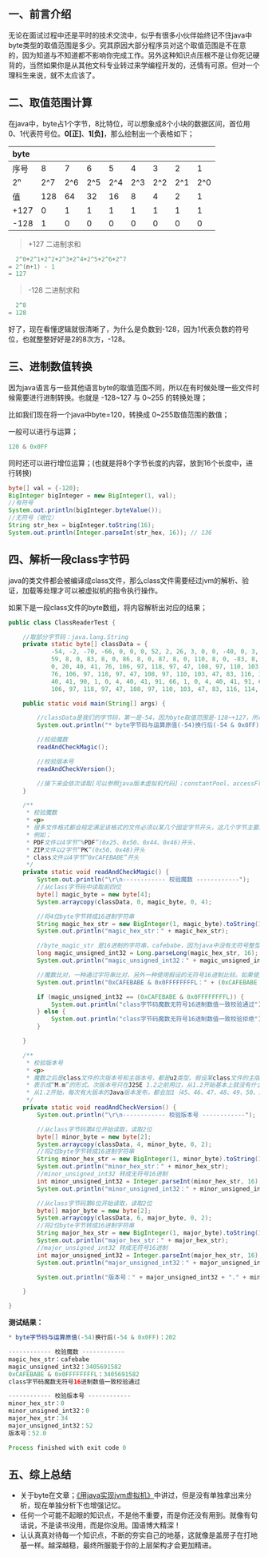 ## 一、前言介绍
无论在面试过程中还是平时的技术交流中，似乎有很多小伙伴始终记不住java中byte类型的取值范围是多少。究其原因大部分程序员对这个取值范围是不在意的，因为知道与不知道都不影响你完成工作。另外这种知识点压根不是让你死记硬背的，当然如果你是从其他文科专业转过来学编程开发的，还情有可原。但对一个理科生来说，就不太应该了。

## 二、取值范围计算

在java中，byte占1个字节，8比特位，可以想象成8个小块的数据区间，首位用0、1代表符号位。**0[正]**、**1[负]**，那么绘制出一个表格如下；

| byte | | | | | | | | |
| :------|:------|:------|:------|:------|:------|:------|:------|------|
|序号|	8	|	7	|	6   |5  |4   |3   |2   |1   |
|2ⁿ|	2^7 |2^6 |2^5 |2^4 |2^3 |2^2   |2^1   | 2^0 |
|值|	128	|	64	|	32   |16  |8  |4   |2   |1   |
|+127|	0	|	1	|	1   |1  |1   |1   |1   |1   |
|-128|	1	|	0	|	0   |0  |0   |0   |0  |0   |

> +127 二进制求和

```java
  2^0+2^1+2^2+2^3+2^4+2^5+2^6+2^7
= 2^(n+1) - 1
= 127
```

> -128 二进制求和

```java
  2^8
= 128
```

好了，现在看懂逻辑就很清晰了，为什么是负数到-128，因为1代表负数的符号位，也就整整好好是2的8次方，-128。

## 三、进制数值转换

因为java语言与一些其他语言byte的取值范围不同，所以在有时候处理一些文件时候需要进行进制转换。也就是 -128~127 与 0~255 的转换处理；

比如我们现在将一个java中byte=120，转换成 0~255取值范围的数值；

一般可以进行与运算；

```java
120 & 0x0FF
```

同时还可以进行增位运算；(也就是将8个字节长度的内容，放到16个长度中，进行转换)

```java
byte[] val = {-120};
BigInteger bigInteger = new BigInteger(1, val);
//有符号
System.out.println(bigInteger.byteValue());
//无符号（增位）
String str_hex = bigInteger.toString(16);
System.out.println(Integer.parseInt(str_hex, 16)); // 136
```

## 四、解析一段class字节码

java的类文件都会被编译成class文件，那么class文件需要经过jvm的解析、验证，加载等处理才可以被虚拟机的指令执行操作。

如果下是一段class文件的byte数组，将内容解析出对应的结果；

```java
public class ClassReaderTest {

    //取部分字节码：java.lang.String
    private static byte[] classData = {
            -54, -2, -70, -66, 0, 0, 0, 52, 2, 26, 3, 0, 0, -40, 0, 3, 0, 0, -37, -1, 3, 0, 0, -33, -1, 3, 0, 1, 0, 0, 8, 0,
            59, 8, 0, 83, 8, 0, 86, 8, 0, 87, 8, 0, 110, 8, 0, -83, 8, 0, -77, 8, 0, -49, 8, 0, -47, 1, 0, 3, 40, 41, 73, 1,
            0, 20, 40, 41, 76, 106, 97, 118, 97, 47, 108, 97, 110, 103, 47, 79, 98, 106, 101, 99, 116, 59, 1, 0, 20, 40, 41,
            76, 106, 97, 118, 97, 47, 108, 97, 110, 103, 47, 83, 116, 114, 105, 110, 103, 59, 1, 0, 3, 40, 41, 86, 1, 0, 3,
            40, 41, 90, 1, 0, 4, 40, 41, 91, 66, 1, 0, 4, 40, 41, 91, 67, 1, 0, 4, 40, 67, 41, 67, 1, 0, 21, 40, 68, 41, 76,
            106, 97, 118, 97, 47, 108, 97, 110, 103, 47, 83, 116, 114, 105, 110, 103, 59, 1, 0, 4, 40, 73, 41, 67, 1, 0, 4};

    public static void main(String[] args) {

        //classData是我们的字节码，第一是-54，因为byte取值范围是-128~+127，所以如果想看到和其他虚拟机一样的值，需要进行与运算。
        System.out.println("* byte字节码与运算原值(-54)换行后(-54 & 0x0FF)：" + (-54 & 0x0FF));

        //校验魔数
        readAndCheckMagic();

        //校验版本号
        readAndCheckVersion();

        //接下来会依次读取[可以参照java版本虚拟机代码]；constantPool、accessFlags、thisClassIdx、supperClassIdx、interfaces、fields、methods、attributes
    }

    /**
     * 校验魔数
     * <p>
     * 很多文件格式都会规定满足该格式的文件必须以某几个固定字节开头，这几个字节主要起到标识作用，叫作魔数(magic number)。
     * 例如；
     * PDF文件以4字节“%PDF”(0x25、0x50、0x44、0x46)开头，
     * ZIP文件以2字节“PK”(0x50、0x4B)开头
     * class文件以4字节“0xCAFEBABE”开头
     */
    private static void readAndCheckMagic() {
        System.out.println("\r\n------------ 校验魔数 ------------");
        //从class字节码中读取前四位
        byte[] magic_byte = new byte[4];
        System.arraycopy(classData, 0, magic_byte, 0, 4);

        //将4位byte字节转成16进制字符串
        String magic_hex_str = new BigInteger(1, magic_byte).toString(16);
        System.out.println("magic_hex_str：" + magic_hex_str);

        //byte_magic_str 是16进制的字符串，cafebabe，因为java中没有无符号整型，所以如果想要无符号只能放到更高位中
        long magic_unsigned_int32 = Long.parseLong(magic_hex_str, 16);
        System.out.println("magic_unsigned_int32：" + magic_unsigned_int32);

        //魔数比对，一种通过字符串比对，另外一种使用假设的无符号16进制比较。如果使用无符号比较需要将0xCAFEBABE & 0x0FFFFFFFFL与运算
        System.out.println("0xCAFEBABE & 0x0FFFFFFFFL：" + (0xCAFEBABE & 0x0FFFFFFFFL));

        if (magic_unsigned_int32 == (0xCAFEBABE & 0x0FFFFFFFFL)) {
            System.out.println("class字节码魔数无符号16进制数值一致校验通过");
        } else {
            System.out.println("class字节码魔数无符号16进制数值一致校验拒绝");
        }

    }

    /**
     * 校验版本号
     * <p>
     * 魔数之后是class文件的次版本号和主版本号，都是u2类型。假设某class文件的主版本号是M，次版本号是m，那么完整的版本号可以
     * 表示成“M.m”的形式。次版本号只在J2SE 1.2之前用过，从1.2开始基本上就没有什么用了(都是0)。主版本号在J2SE 1.2之前是45，
     * 从1.2开始，每次有大版本的Java版本发布，都会加1｛45、46、47、48、49、50、51、52｝
     */
    private static void readAndCheckVersion() {
        System.out.println("\r\n------------ 校验版本号 ------------");

        //从class字节码第4位开始读取，读取2位
        byte[] minor_byte = new byte[2];
        System.arraycopy(classData, 4, minor_byte, 0, 2);
        //将2位byte字节转成16进制字符串
        String minor_hex_str = new BigInteger(1, minor_byte).toString(16);
        System.out.println("minor_hex_str：" + minor_hex_str);
        //minor_unsigned_int32 转成无符号16进制
        int minor_unsigned_int32 = Integer.parseInt(minor_hex_str, 16);
        System.out.println("minor_unsigned_int32：" + minor_unsigned_int32);

        //从class字节码第6位开始读取，读取2位
        byte[] major_byte = new byte[2];
        System.arraycopy(classData, 6, major_byte, 0, 2);
        //将2位byte字节转成16进制字符串
        String major_hex_str = new BigInteger(1, major_byte).toString(16);
        System.out.println("major_hex_str：" + major_hex_str);
        //major_unsigned_int32 转成无符号16进制
        int major_unsigned_int32 = Integer.parseInt(major_hex_str, 16);
        System.out.println("major_unsigned_int32：" + major_unsigned_int32);

        System.out.println("版本号：" + major_unsigned_int32 + "." + minor_unsigned_int32);

    }

}
```

**测试结果：**

```java
* byte字节码与运算原值(-54)换行后(-54 & 0x0FF)：202

------------ 校验魔数 ------------
magic_hex_str：cafebabe
magic_unsigned_int32：3405691582
0xCAFEBABE & 0x0FFFFFFFFL：3405691582
class字节码魔数无符号16进制数值一致校验通过

------------ 校验版本号 ------------
minor_hex_str：0
minor_unsigned_int32：0
major_hex_str：34
major_unsigned_int32：52
版本号：52.0

Process finished with exit code 0
```

## 五、综上总结

- 关于byte在文章；[《用java实现jvm虚拟机》](https://bugstack.cn/itstack-demo-jvm/itstack-demo-jvm.html)中讲过，但是没有单独拿出来分析，现在单独分析下也增强记忆。
- 任何一个可能不起眼的知识点，不是他不重要，而是你还没有用到。就像有句话说，不是读书没用，而是你没用。国语博大精深！
- 认认真真对待每一个知识点，不断的夯实自己的地基，这就像是盖房子在打地基一样。越深越稳，最终所服能于你的上层架构才会更加精进。
